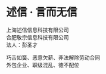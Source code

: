 # 述信 · 言而无信

上海述信信息科技有限公司<br/>
合肥敬宗信息科技有限公司<br/>
法人：彭圣才<br/>

巧舌如簧、恶意欠薪、非法解除劳动合同<br/>
外包企业、职级混乱、徳不配位<br/>


